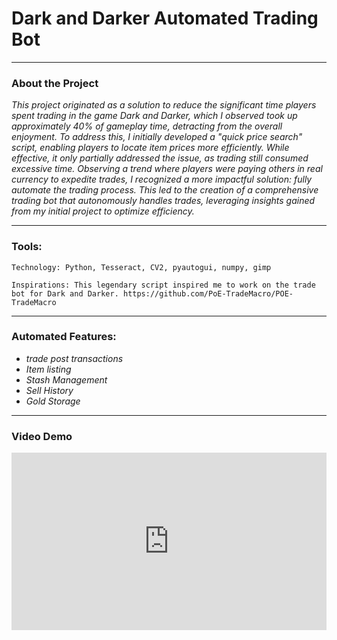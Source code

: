 # **Dark and Darker Automated Trading Bot**
----------------------------------

 ### **About the Project** 

  *This project originated as a solution to reduce the significant time players spent trading in the game Dark and Darker, which I observed took up approximately 40% of gameplay time, detracting from the overall enjoyment. To address this, I initially developed a "quick price search" script, enabling players to locate item prices more efficiently. While effective, it only partially addressed the issue, as trading still consumed excessive time. Observing a trend where players were paying others in real currency to expedite trades, I recognized a more impactful solution: fully automate the trading process. This led to the creation of a comprehensive trading bot that autonomously handles trades, leveraging insights gained from my initial project to optimize efficiency.*

------------------------------------

### **Tools:**
    
    Technology: Python, Tesseract, CV2, pyautogui, numpy, gimp
    
    Inspirations: This legendary script inspired me to work on the trade bot for Dark and Darker. https://github.com/PoE-TradeMacro/POE-TradeMacro

------------------------------------
### **Automated Features:**

  * *trade post transactions*
  * *Item listing*
  * *Stash Management*
  * *Sell History*
  * *Gold Storage*

------------------------------------
### **Video Demo**

<div style="position:relative; width:100%; height:0px; padding-bottom:56.250%"><iframe allow="fullscreen" allowfullscreen height="100%" src="https://streamable.com/e/fa2q5v?" width="100%" style="border:none; width:100%; height:100%; position:absolute; left:0px; top:0px; overflow:hidden;"></iframe></div>




